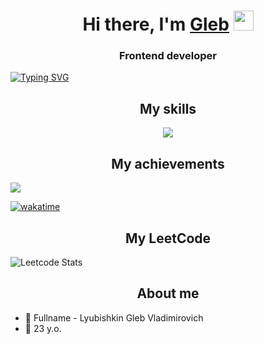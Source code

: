 <h1 align="center">Hi there, I'm <a href="https://github.com/LumbagoG" target="_blank">Gleb</a> 
<img src="https://github.com/blackcater/blackcater/raw/main/images/Hi.gif" height="32"/></h1>
<h3 align="center">Frontend developer</h3>

[![Typing SVG](https://readme-typing-svg.herokuapp.com?color=%2336BCF7&lines=I+like+JavaScript)](https://git.io/typing-svg)

<h2 align="center">My skills</h2>
<p align="center">
  <a href="https://skillicons.dev">
    <img src="https://skillicons.dev/icons?i=html,css,sass,js,ts,react,electron,redux,nextjs,tailwind,vite,webpack,babel,vercel,git,docker&perline=8" />
  </a>
</p>

<h2 align="center">My achievements</h2>

<img src="https://github-profile-trophy.vercel.app/?username=LumbagoG&theme=juicyfresh&no-bg=true" />

[![wakatime](https://wakatime.com/badge/user/018c4875-2325-497b-a3c5-5b2ac901fd7a.svg)](https://wakatime.com/@018c4875-2325-497b-a3c5-5b2ac901fd7a)

<h2 align="center">My LeetCode</h2>

![Leetcode Stats](https://leetcard.jacoblin.cool/LumbagoG)

<h2 align="center">About me</h2>

- 👀 Fullname - Lyubishkin Gleb Vladimirovich
- 🌱 23 y.o.


<!---
LumbagoG/LumbagoG is a ✨ special ✨ repository because its `README.md` (this file) appears on your GitHub profile.
You can click the Preview link to take a look at your changes.
--->
